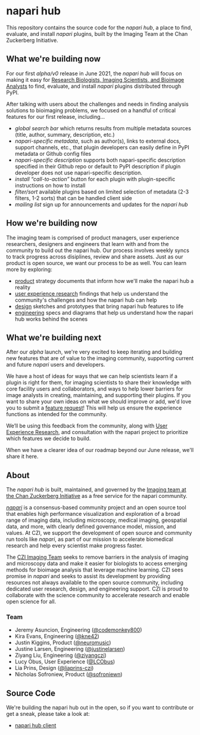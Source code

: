 # napari hub

This repository contains the source code for the _napari hub_, a place to find, evaluate, and install _napari_ plugins, built by the Imaging Team at the Chan Zuckerberg Initiative.

## What we're building now

For our first _alpha/v0_ release in June 2021, the _napari hub_ will focus on making it easy for [Research Biologists, Imaging Scientists, and Bioimage Analysts](https://cziscience.medium.com/user-experience-research-in-the-imaging-field-6bb89e592bb9) to find, evaluate, and install _napari_ plugins distributed through PyPI.

After talking with users about the challenges and needs in finding analysis solutions to bioimaging problems, we focused on a handful of critical features for our first release, including...

- *global search bar* which returns results from multiple metadata sources (title, author, summary, description, etc.)
- *napari-specific metadata*, such as author(s), links to external docs, support channels, etc., that plugin developers can easily define in PyPI metadata or Github config files
- *napari-specific description* supports both napari-specific description specified in their Github repo or default to PyPI description if plugin developer does not use napari-specific description.
- *install “call-to-action”* button for each plugin with plugin-specific instructions on how to install
- *filter/sort* available plugins based on limited selection of metadata (2-3 filters, 1-2 sorts) that can be handled client side
- *mailing list* sign up for announcements and updates for the _napari hub_

## How we're building now

The imaging team is comprised of product managers, user experience researchers, designers and engineers that learn with and from the community to build out the napari hub. Our process involves weekly syncs to track progress across disiplines, review and share assets. Just as our product is open source, we want our process to be as well. You can learn more by exploring:
- [product](https://github.com/chanzuckerberg/napari-hub/wiki/Project-Resources#product) strategy documents that inform how we'll make the napari hub a reality
- [user experience research](https://github.com/chanzuckerberg/napari-hub/wiki/Project-Resources#uxr) findings that help us understand the community's challenges and how the napari hub can help 
- [design](https://github.com/chanzuckerberg/napari-hub/wiki/Project-Resources#design) sketches and prototypes that bring napari hub features to life
- [engineering](https://github.com/chanzuckerberg/napari-hub/wiki/Project-Resources#engineering) specs and diagrams that help us understand how the napari hub works behind the scenes


## What we're building next

After our _alpha_ launch, we're very excited to keep iterating and building new features that are of value to the imaging community, supporting current and future _napari_ users and developers.

We have a host of ideas for ways that we can help scientists learn if a plugin is right for them, for imaging scientists to share their knowledge with core facility users and collaborators, and ways to help lower barriers for image analysts in creating, maintaining, and supporting their plugins.
If you want to share your own ideas on what we should improve or add, we'd love you to submit a [feature request](https://github.com/chanzuckerberg/napari-hub/issues)! This will help us ensure the experience functions as intended for the community.

We’ll be using this feedback from the community, along with [User Experience Research](https://cziscience.medium.com/product-design-user-experience-research-to-accelerate-science-f9fbbb0d0a06), and consultation with the napari project to prioritize which features we decide to build.

When we have a clearer idea of our roadmap beyond our June release, we'll share it here.


## About

The _napari hub_ is built, maintained, and governed by the [Imaging team at the Chan Zuckerberg Initiative](https://chanzuckerberg.com/science/programs-resources/imaging/) as a free service for the napari community.

[_napari_](https://napari.org) is a consensus-based community project and an open source tool that enables high performance visualization and exploration of a broad range of imaging data, including microscopy, medical imaging, geospatial data, and more, with clearly defined governance model, mission, and values.
At CZI, we support the development of open source and community run tools like _napari_, as part of our mission to accelerate biomedical research and help every scientist make progress faster.

The [CZI Imaging Team](https://chanzuckerberg.com/science/programs-resources/imaging/) seeks to remove barriers in the analysis of imaging and microscopy data and make it easier for biologists to access emerging methods for bioimage analysis that leverage machine learning.
CZI sees promise in _napari_ and seeks to assist its development by providing resources not always available to the open source community, including dedicated user research, design, and engineering support.
CZI is proud to collaborate with the science community to accelerate research and enable open science for all.

### Team

- Jeremy Asuncion, Engineering ([@codemonkey800](https://github.com/codemonkey800))
- Kira Evans, Engineering ([@kne42](https://github.com/kne42))
- Justin Kiggins, Product ([@neuromusic](https://github.com/neuromusic))
- Justine Larsen, Engineering ([@justinelarsen](https://github.com/justinelarsen))
- Ziyang Liu, Engineering ([@ziyangczi](https://github.com/ziyangczi))
- Lucy Obus, User Experience ([@LCObus](https://github.com/LCObus))
- Lia Prins, Design ([@liaprins-czi](https://github.com/liaprins-czi))
- Nicholas Sofroniew, Product ([@sofroniewn](https://github.com/sofroniewn))


## Source Code

We're building the napari hub out in the open, so if you want to contribute
or get a sneak, please take a look at:

- [napari hub client](client/README.md)
